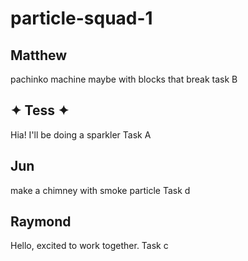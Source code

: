 # particle-squad-1
## Matthew
pachinko machine maybe with blocks that break
task B

## ✦ Tess ✦  
Hia! I'll be doing a sparkler
Task A 

## Jun
make a chimney with smoke particle
Task d

## Raymond
Hello, excited to work together.
Task c

